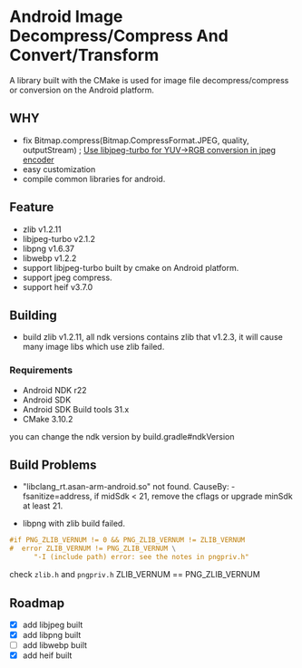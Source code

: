 # Android Image Decompress/Compress And Convert/Transform

A library built with the CMake is used for image file decompress/compress or conversion on the Android platform.

## WHY

* fix Bitmap.compress(Bitmap.CompressFormat.JPEG, quality, outputStream)
  ; [Use libjpeg-turbo for YUV->RGB conversion in jpeg encoder](https://github.com/google/skia/commit/c7d01d3e1d3621907c27b283fb7f8b6e177c629d)
* easy customization
* compile common libraries for android.

## Feature

* zlib v1.2.11
* libjpeg-turbo v2.1.2
* libpng v1.6.37
* libwebp v1.2.2
* support libjpeg-turbo built by cmake on Android platform.
* support jpeg compress.
* support heif v3.7.0

## Building

* build zlib v1.2.11, all ndk versions contains zlib that v1.2.3, it will cause many image libs
  which use zlib failed.

### Requirements

- Android NDK r22
- Android SDK
- Android SDK Build tools 31.x
- CMake 3.10.2

you can change the ndk version by build.gradle#ndkVersion

## Build Problems

* "libclang_rt.asan-arm-android.so" not found. CauseBy: -fsanitize=address, if midSdk < 21, remove
  the cflags or upgrade minSdk at least 21.

* libpng with zlib build failed.

```c
#if PNG_ZLIB_VERNUM != 0 && PNG_ZLIB_VERNUM != ZLIB_VERNUM
#  error ZLIB_VERNUM != PNG_ZLIB_VERNUM \
      "-I (include path) error: see the notes in pngpriv.h"
```

check `zlib.h` and `pngpriv.h` ZLIB_VERNUM == PNG_ZLIB_VERNUM

## Roadmap

- [x] add libjpeg built
- [x] add libpng built
- [ ] add libwebp built
- [x] add heif built
